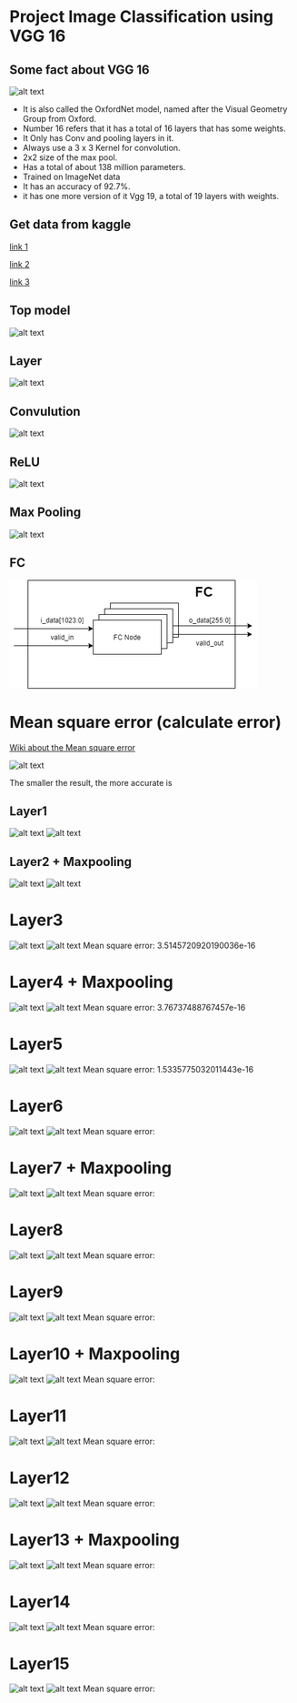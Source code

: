 # Project Image Classification using VGG 16
## Some fact about VGG 16

![alt text](https://github.com/18520381/434_Project_10/blob/main/VGG16%20Project/PNG/VGG16.png)

- It is also called the OxfordNet model, named after the Visual Geometry Group from Oxford.
- Number 16 refers that it has a total of 16 layers that has some weights.
- It Only has Conv and pooling layers in it.
- Always use a 3 x 3 Kernel for convolution.
- 2x2 size of the max pool.
- Has a total of about 138 million parameters.
- Trained on ImageNet data
- It has an accuracy of 92.7%.
- it has one more version of it Vgg 19, a total of 19 layers with weights.
## Get data from kaggle
[link 1](https://www.kaggle.com/kritikseth/fruit-and-vegetable-image-recognition)

[link 2](https://www.kaggle.com/olgabelitskaya/tomato-cultivars)

[link 3](https://www.kaggle.com/moltean/fruits)

## Top model
![alt text](https://github.com/18520381/434_Project_10/blob/main/VGG16%20Project/PNG/TopModel.png)

## Layer
![alt text](https://github.com/18520381/434_Project_10/blob/8d453d747b0485284dd025cddffb31557d99a172/VGG16%20Project/PNG/Layer.png)

## Convulution
![alt text](https://github.com/18520381/434_Project_10/blob/main/VGG16%20Project/PNG/Conv3x3.png)

## ReLU
![alt text](https://github.com/18520381/434_Project_10/blob/main/VGG16%20Project/PNG/ReLU.png)

## Max Pooling  
![alt text](https://github.com/18520381/434_Project_10/blob/main/VGG16%20Project/PNG/Max_Pooling.png)

## FC
![alt text](https://github.com/18520381/434_Project_10/blob/main/VGG16%20Project/PNG/FC.png)

# Mean square error (calculate error)
[Wiki about the Mean square error](https://en.wikipedia.org/wiki/Mean_squared_error)


![alt text](https://github.com/18520381/434_Project_10/blob/3ddc6cf3ec1944ce13b4ee0afa98a33d40a207d5/VGG16%20Project/PNG/MSE.png)


The smaller the result, the more accurate is

## Layer1
![alt text](https://github.com/18520381/434_Project_10/blob/4d90d9eb0c8d171591f2f7fe538446db9811eea9/VGG16%20Project/PNG/KERAS_Layer1.png)
![alt text](https://github.com/18520381/434_Project_10/blob/e20891091c9c18cbb1f419b18644ac9cc4972478/VGG16%20Project/PNG/RTL_Layer1.png)

## Layer2 + Maxpooling
![alt text](https://github.com/18520381/434_Project_10/blob/4d90d9eb0c8d171591f2f7fe538446db9811eea9/VGG16%20Project/PNG/KERAS_Layer2.png)
![alt text](https://github.com/18520381/434_Project_10/blob/e20891091c9c18cbb1f419b18644ac9cc4972478/VGG16%20Project/PNG/RTL_Layer2.png)

# Layer3
![alt text](https://github.com/18520381/434_Project_10/blob/427899418f574cbb64091cf5e243472674495479/VGG16%20Project/PNG/KERAS_Layer3.png)
![alt text](https://github.com/18520381/434_Project_10/blob/427899418f574cbb64091cf5e243472674495479/VGG16%20Project/PNG/RTL_Layer3.png)
Mean square error: 3.5145720920190036e-16

# Layer4 + Maxpooling
![alt text](https://github.com/18520381/434_Project_10/blob/979e52e331208d408b6704f9e3e2a34c4f74831d/VGG16%20Project/PNG/KERAS_Layer4.png)
![alt text](https://github.com/18520381/434_Project_10/blob/979e52e331208d408b6704f9e3e2a34c4f74831d/VGG16%20Project/PNG/RTL_Layer4.png)
Mean square error: 3.76737488767457e-16

# Layer5
![alt text](https://github.com/18520381/434_Project_10/blob/7ec3dffb0ff4c6b286b77d185b9e78aa8ca2de55/VGG16%20Project/PNG/KERAS_Layer5.png)
![alt text](https://github.com/18520381/434_Project_10/blob/7ec3dffb0ff4c6b286b77d185b9e78aa8ca2de55/VGG16%20Project/PNG/RTL_Layer5.png)
Mean square error: 1.5335775032011443e-16

# Layer6
![alt text]()
![alt text]()
Mean square error: 

# Layer7 + Maxpooling
![alt text]()
![alt text]()
Mean square error: 

# Layer8
![alt text]()
![alt text]()
Mean square error: 

# Layer9
![alt text]()
![alt text]()
Mean square error: 

# Layer10 + Maxpooling
![alt text]()
![alt text]()
Mean square error: 

# Layer11
![alt text]()
![alt text]()
Mean square error: 

# Layer12
![alt text]()
![alt text]()
Mean square error: 

# Layer13 + Maxpooling
![alt text]()
![alt text]()
Mean square error: 

# Layer14
![alt text]()
![alt text]()
Mean square error: 

# Layer15
![alt text]()
![alt text]()
Mean square error: 
